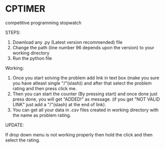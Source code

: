 # CPTIMER
competitive programming stopwatch

STEPS:
1. Download any .py (Latest version recommended) file
2. Change the path (line number 96 depends upon the version) to your working directory
3. Run the python file 


Working:

1. Once you start solving the problem add link in text box (make you sure you have atleast single "/"(slash)) and after that select the problem rating and then press click me.
2. Then you can start the counter (By pressing start) and once done just press done, you will get "ADDED!" as message. (if you get "NOT VALID LINK" just add a "/"(slash) at the end of link).
3. You can get all your data in .csv files created in working directory with the name as problem rating.

UPDATE:

If drop down menu is not working properly then hold the click and then select the rating.
